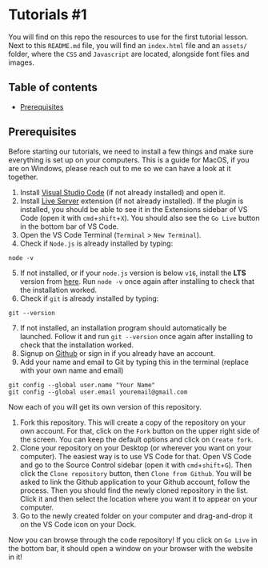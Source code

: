 # Tutorials #1

You will find on this repo the resources to use for the first tutorial lesson. Next to this `README.md` file, you will find an `index.html` file and an `assets/` folder, where the `CSS` and `Javascript` are located, alongside font files and images.

## Table of contents

- [Prerequisites](#prerequisites)

## Prerequisites

Before starting our tutorials, we need to install a few things and make sure everything is set up on your computers. This is a guide for MacOS, if you are on Windows, please reach out to me so we can have a look at it together.

1. Install [Visual Studio Code](https://code.visualstudio.com/) (if not already installed) and open it.
2. Install [Live Server](https://marketplace.visualstudio.com/items?itemName=ritwickdey.LiveServer) extension (if not already installed). If the plugin is installed, you should be able to see it in the Extensions sidebar of VS Code (open it with `cmd`+`shift`+`X`). You should also see the `Go Live` button in the bottom bar of VS Code.
3. Open the VS Code Terminal (`Terminal` > `New Terminal`).
4. Check if `Node.js` is already installed by typing:

```
node -v
```

5. If not installed, or if your `node.js` version is below `v16`, install the **LTS** version from [here](https://nodejs.org/en/). Run `node -v` once again after installing to check that the installation worked.
6. Check if `git` is already installed by typing:

```
git --version
```

7. If not installed, an installation program should automatically be launched. Follow it and run `git --version` once again after installing to check that the installation worked.
8. Signup on [Github](https://github.com/) or sign in if you already have an account.
9. Add your name and email to Git by typing this in the terminal (replace with your own name and email)

```
git config --global user.name "Your Name"
git config --global user.email youremail@gmail.com
```

Now each of you will get its own version of this repository.

1. Fork this repository. This will create a copy of the repository on your own account. For that, click on the `Fork` button on the upper right side of the screen. You can keep the default options and click on `Create fork`.
2. Clone your repository on your Desktop (or wherever you want on your computer). The easiest way is to use VS Code for that. Open VS Code and go to the Source Control sidebar (open it with `cmd`+`shift`+`G`). Then click the `Clone repository` button, then `Clone from Github`. You will be asked to link the Github application to your Github account, follow the process. Then you should find the newly cloned repository in the list. Click it and then select the location where you want it to appear on your computer.
3. Go to the newly created folder on your computer and drag-and-drop it on the VS Code icon on your Dock.

Now you can browse through the code repository! If you click on `Go Live` in the bottom bar, it should open a window on your browser with the website in it!
